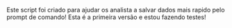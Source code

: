 Este script foi criado para ajudar os analista a salvar dados 
mais rapido pelo prompt de comando!
Esta é a primeira versão e estou fazendo testes!
